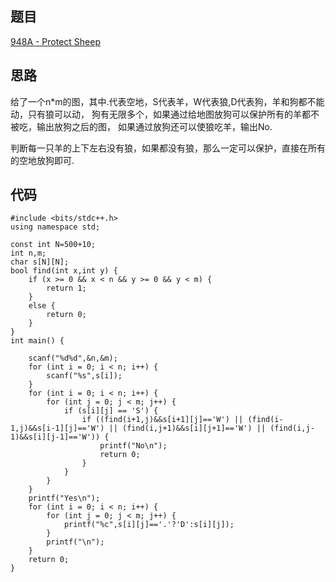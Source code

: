 ## 题目

[948A - Protect Sheep](http://codeforces.com/problemset/problem/948/A)

## 思路

给了一个n*m的图，其中.代表空地，S代表羊，W代表狼,D代表狗，羊和狗都不能动，只有狼可以动，
狗有无限多个，如果通过给地图放狗可以保护所有的羊都不被吃，输出放狗之后的图，
如果通过放狗还可以使狼吃羊，输出No.

判断每一只羊的上下左右没有狼，如果都没有狼，那么一定可以保护，直接在所有的空地放狗即可.

## 代码

```
#include <bits/stdc++.h>
using namespace std;

const int N=500+10;
int n,m;
char s[N][N];
bool find(int x,int y) {
    if (x >= 0 && x < n && y >= 0 && y < m) {
        return 1;
    }
    else {
        return 0;
    }
}
int main() {

    scanf("%d%d",&n,&m);
    for (int i = 0; i < n; i++) {
        scanf("%s",s[i]);
    }
    for (int i = 0; i < n; i++) {
        for (int j = 0; j < m; j++) {
            if (s[i][j] == 'S') { 
                if ((find(i+1,j)&&s[i+1][j]=='W') || (find(i-1,j)&&s[i-1][j]=='W') || (find(i,j+1)&&s[i][j+1]=='W') || (find(i,j-1)&&s[i][j-1]=='W')) {
                    printf("No\n");
                    return 0;
                }
            }
        }
    }
    printf("Yes\n");
    for (int i = 0; i < n; i++) {
        for (int j = 0; j < m; j++) {
            printf("%c",s[i][j]=='.'?'D':s[i][j]);
        }
        printf("\n");
    }
    return 0;
}
```